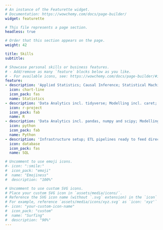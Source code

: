 ```yaml
---
# An instance of the Featurette widget.
# Documentation: https://wowchemy.com/docs/page-builder/
widget: featurette

# This file represents a page section.
headless: true

# Order that this section appears on the page.
weight: 42

title: Skills
subtitle:

# Showcase personal skills or business features.
# - Add/remove as many `feature` blocks below as you like.
# - For available icons, see: https://wowchemy.com/docs/page-builder/#icons
feature:
- description: 'Applied Statistics; Causal Inference; Statistical Machine Learning, Stochastic Methods used in Finance'
  icon: chart-line
  icon_pack: fas
  name: Statistics
- description: 'Data Analytics incl. tidyverse; Modelling incl. caret; Data Visualisation incl. ggplot and RShiny'
  icon: r-project
  icon_pack: fab
  name: R
- description: 'Data Analytics incl. pandas, numpy and scipy; Modelling incl. sklearn, tensorflow, keras and transformers (NLP models on CPU or GPU); Data Visualtisation'
  icon: python
  icon_pack: fab
  name: Python
- description: 'Infrastructure setup; ETL pipelines ready to feed directly in reports'
  icon: database
  icon_pack: fas
  name: SQL

# Uncomment to use emoji icons.
#- icon: ":smile:"
#  icon_pack: "emoji"
#  name: "Emojiness"
#  description: "100%"  

# Uncomment to use custom SVG icons.
# Place your custom SVG icon in `assets/media/icons/`.
# Reference the SVG icon name (without `.svg` extension) in the `icon` field.
# For example, reference `assets/media/icons/xyz.svg` as `icon: 'xyz'`
#- icon: "your-custom-icon-name"
#  icon_pack: "custom"
#  name: "Surfing"
#  description: "90%"
---
```

